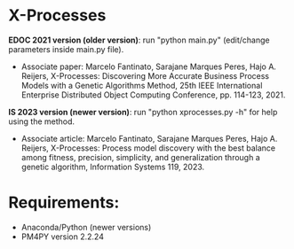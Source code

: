 # X-Processes

**EDOC 2021 version (older version)**: run "python main.py" (edit/change parameters inside main.py file).
- Associate paper: Marcelo Fantinato, Sarajane Marques Peres, Hajo A. Reijers, X-Processes: Discovering More Accurate Business Process Models with a Genetic Algorithms Method, 25th IEEE International Enterprise Distributed Object Computing Conference, pp. 114-123, 2021.

**IS 2023 version (newer version)**: run "python xprocesses.py -h" for help using the method.
- Associate article: Marcelo Fantinato, Sarajane Marques Peres, Hajo A. Reijers, X-Processes: Process model discovery with the best balance among fitness, precision, simplicity, and generalization through a genetic algorithm, Information Systems 119, 2023.

# Requirements: 
- Anaconda/Python (newer versions)
- PM4PY version 2.2.24
